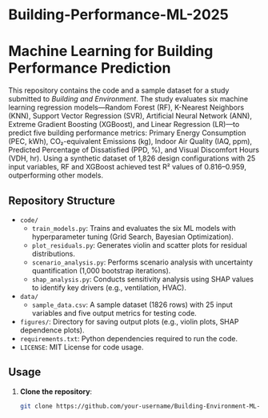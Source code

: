 # Building-Performance-ML-2025
# Machine Learning for Building Performance Prediction

This repository contains the code and a sample dataset for a study submitted to *Building and Environment*. The study evaluates six machine learning regression models—Random Forest (RF), K-Nearest Neighbors (KNN), Support Vector Regression (SVR), Artificial Neural Network (ANN), Extreme Gradient Boosting (XGBoost), and Linear Regression (LR)—to predict five building performance metrics: Primary Energy Consumption (PEC, kWh), CO₂-equivalent Emissions (kg), Indoor Air Quality (IAQ, ppm), Predicted Percentage of Dissatisfied (PPD, %), and Visual Discomfort Hours (VDH, hr). Using a synthetic dataset of 1,826 design configurations with 25 input variables, RF and XGBoost achieved test R² values of 0.816–0.959, outperforming other models.

## Repository Structure

- `code/`
  - `train_models.py`: Trains and evaluates the six ML models with hyperparameter tuning (Grid Search, Bayesian Optimization).
  - `plot_residuals.py`: Generates violin and scatter plots for residual distributions.
  - `scenario_analysis.py`: Performs scenario analysis with uncertainty quantification (1,000 bootstrap iterations).
  - `shap_analysis.py`: Conducts sensitivity analysis using SHAP values to identify key drivers (e.g., ventilation, HVAC).
- `data/`
  - `sample_data.csv`: A sample dataset (1826 rows) with 25 input variables and five output metrics for testing code.
- `figures/`: Directory for saving output plots (e.g., violin plots, SHAP dependence plots).
- `requirements.txt`: Python dependencies required to run the code.
- `LICENSE`: MIT License for code usage.

## Usage

1. **Clone the repository**:
   ```bash
   git clone https://github.com/your-username/Building-Environment-ML-2025.git
